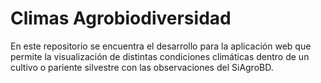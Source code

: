# Climas Agrobiodiversidad

En este repositorio se encuentra el desarrollo para la aplicación web que permite la visualización de distintas condiciones climáticas dentro de un cultivo o pariente silvestre con las observaciones del SiAgroBD. 



